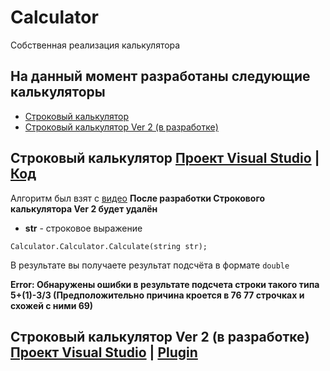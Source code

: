 # Calculator
Собственная реализация калькулятора

## На данный момент разработаны следующие калькуляторы
* [Строковый калькулятор](https://github.com/Bocmen/Calculator/tree/master#%D1%81%D1%82%D1%80%D0%BE%D0%BA%D0%BE%D0%B2%D1%8B%D0%B9-%D0%BA%D0%B0%D0%BB%D1%8C%D0%BA%D1%83%D0%BB%D1%8F%D1%82%D0%BE%D1%80-%D0%BF%D1%80%D0%BE%D0%B5%D0%BA%D1%82-visual-studio--%D0%BA%D0%BE%D0%B4)
* [Строковый калькулятор Ver 2 (в разработке)](https://github.com/Bocmen/Calculator/tree/master/Project%20Visual%20Studio/Calculator2)

## Строковый калькулятор [Проект Visual Studio](https://github.com/Bocmen/Calculator/tree/master/Project%20Visual%20Studio/Calculation%20Line) | [Код](https://github.com/Bocmen/Calculator/blob/master/Project%20Visual%20Studio/Calculation%20Line/Calculator/Calculator.cs)
Алгоритм был взят с [видео](https://youtu.be/Vk-tGND2bfc)
<b>После разработки Строкового калькулятора Ver 2 будет удалён</b>
* <b>str</b> - строковое выражение

`Calculator.Calculator.Calculate(string str);`

В результате вы получаете результат подсчёта в формате `double`

<b>Error: Обнаружены ошибки в результате подсчета строки такого типа 5+(1)-3/3 (Предположительно причина кроется в 76 77 строчках и схожей с ними 69)</b>

## Строковый калькулятор Ver 2 (в разработке) [Проект Visual Studio](https://github.com/Bocmen/Calculator/tree/master/Project%20Visual%20Studio/Calculator2) | [Plugin](https://github.com/Bocmen/Calculator/tree/master/Project%20Visual%20Studio/Calculator2/Calculator2/Calculator)

